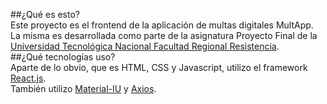 ##¿Qué es esto?  
Este proyecto es el frontend de la aplicación de multas digitales MultApp.  
La misma es desarrollada como parte de la asignatura Proyecto Final de la [Universidad Tecnológica Nacional Facultad Regional Resistencia](http://frre.utn.edu.ar/).  
##¿Qué tecnologías uso?  
Aparte de lo obvio, que es HTML, CSS y Javascript, utilizo el framework [React.js](https://reactjs.org/).  
También utilizo [Material-IU](https://material-ui.com/) y [Axios](https://github.com/axios/axios).
